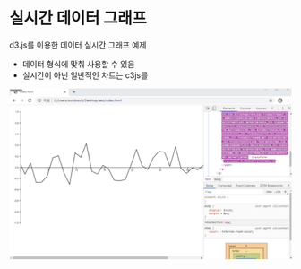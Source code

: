 # 실시간 데이터 그래프
d3.js를 이용한 데이터 실시간 그래프 예제

- 데이터 형식에 맞춰 사용할 수 있음
- 실시간이 아닌 일반적인 차트는 c3js를 

![d3_js.gif](./img/d3_js.gif)
